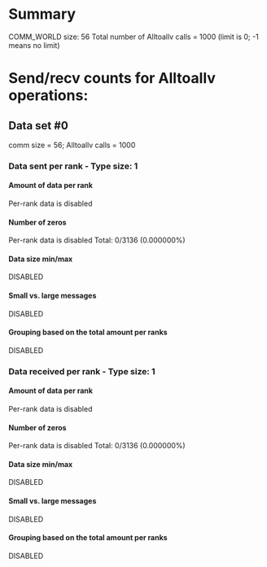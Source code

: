 # Summary
COMM_WORLD size: 56
Total number of Alltoallv calls = 1000 (limit is 0; -1 means no limit)
# Send/recv counts for Alltoallv operations:

## Data set #0

comm size = 56; Alltoallv calls = 1000

### Data sent per rank - Type size: 1

#### Amount of data per rank
Per-rank data is disabled

#### Number of zeros
Per-rank data is disabled
Total: 0/3136 (0.000000%)

#### Data size min/max
DISABLED

#### Small vs. large messages
DISABLED


#### Grouping based on the total amount per ranks

DISABLED

### Data received per rank - Type size: 1

#### Amount of data per rank
Per-rank data is disabled

#### Number of zeros
Per-rank data is disabled
Total: 0/3136 (0.000000%)

#### Data size min/max
DISABLED

#### Small vs. large messages
DISABLED


#### Grouping based on the total amount per ranks

DISABLED

